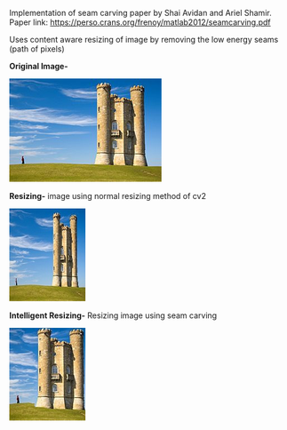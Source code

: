Implementation of seam carving paper by Shai Avidan and Ariel Shamir. Paper link: https://perso.crans.org/frenoy/matlab2012/seamcarving.pdf


Uses content aware resizing of image by removing the low energy seams (path of pixels)

**Original Image-**

![alt text](https://github.com/Nishant7007/Seam-Carving/blob/main/tower.jpg?raw=true)

**Resizing-** image using normal resizing method of cv2

![alt_text](https://github.com/Nishant7007/Seam-Carving/blob/main/tower_resized.jpg?raw=true)

**Intelligent Resizing-** Resizing image using seam carving

![alt_text](https://github.com/Nishant7007/Seam-Carving/blob/main/tower_seamCarved.jpg?raw=true)
